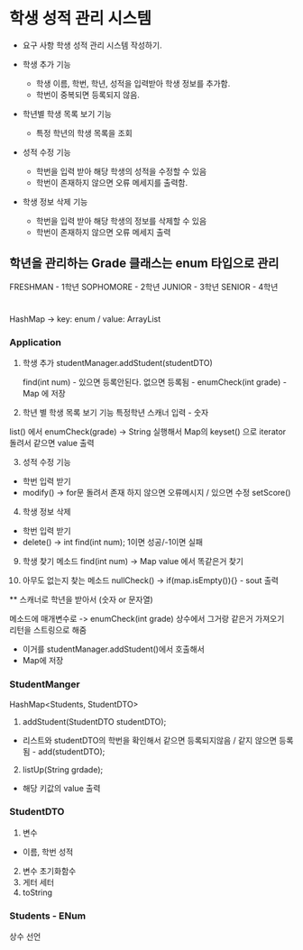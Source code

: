 # 학생 성적 관리 시스템

- 요구 사항
  학생 성적 관리 시스템 작성하기.
- 학생 추가 기능
    - 학생 이름, 학번, 학년, 성적을 입력받아 학생 정보를 추가함. 
    - 학번이 중복되면 등록되지 않음. 

- 학년별 학생 목록 보기 기능
    - 특정 학년의 학생 목록을 조회

- 성적 수정 기능
    - 학번을 입력 받아 해당 학생의 성적을 수정할 수 있음
    - 학번이 존재하지 않으면 오류 메세지를 출력함.

- 학생 정보 삭제 기능
    - 학번을 입력 받아 해당 학생의 정보를 삭제할 수 있음
    - 학번이 존재하지 않으면 오류 메세지 출력

## 학년을 관리하는 Grade 클래스는 enum 타입으로 관리
FRESHMAN - 1학년
SOPHOMORE - 2학년
JUNIOR - 3학년
SENIOR - 4학년




#
HashMap -> key: enum / value: ArrayList


### Application


1. 학생 추가
studentManager.addStudent(studentDTO)
   
   find(int num) - 있으면 등록안된다. 없으면 등록됨 - enumCheck(int grade) - Map 에 저장

2. 학년 별 학생 목록 보기 기능
특정학년 스캐너 입력 - 숫자

list() 에서 enumCheck(grade) -> String 실행해서
Map의 keyset() 으로 iterator 돌려서 같으면 value 출력


3. 성적 수정 기능
- 학번 입력 받기
- modify() -> for문 돌려서 존재 하지 않으면 오류메시지 / 있으면 수정 setScore() 


4. 학생 정보 삭제
- 학번 입력 받기
- delete() -> int find(int num); 1이면 성공/-1이면 실패 

9. 학생 찾기 메소드
find(int num) -> Map value 에서 똑같은거 찾기 

10. 아무도 없는지 찾는 메소드
nullCheck() -> if(map.isEmpty()){} - sout 출력



** 스캐너로 학년을 받아서 (숫자 or 문자열)

메소드에 매개변수로 -> enumCheck(int grade)
상수에서 그거랑 같은거 가져오기
리턴을 스트링으로 해줌
- 이거를 studentManager.addStudent()에서 호출해서
- Map에 저장




### StudentManger

HashMap<Students, StudentDTO>

1. addStudent(StudentDTO studentDTO);
- 리스트와 studentDTO의 학번을 확인해서 같으면 등록되지않음 / 같지 않으면 등록 됨 - add(studentDTO);

2. listUp(String grdade);
- 해당 키값의 value 출력


### StudentDTO
1. 변수
  - 이름, 학번 성적
2. 변수 초기화함수
3. 게터 세터
4. toString
 
### Students - ENum
상수 선언


